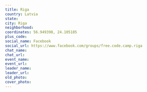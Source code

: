 ```yaml
---
title: Riga
country: Latvia
state: 
city: Riga
neighborhood: 
coordinates: 56.949398, 24.105185
plus_code:
social_name: Facebook
social_url: https://www.facebook.com/groups/free.code.camp.riga
chat_name:
chat_url:
event_name:
event_url:
leader_name:
leader_url:
old_photo: 
cover_photo:
---
```

